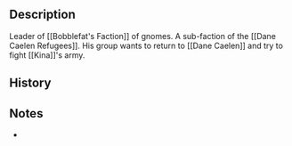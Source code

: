 ## Description
Leader of [[Bobblefat's Faction]] of gnomes. A sub-faction of the [[Dane Caelen Refugees]]. His group wants to return to [[Dane Caelen]] and try to fight [[Kina]]'s army.

## History


## Notes
* 